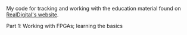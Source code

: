 My code for tracking and working with the education material found on [RealDigital's website](https://www.realdigital.org/).

Part 1: Working with FPGAs; learning the basics
